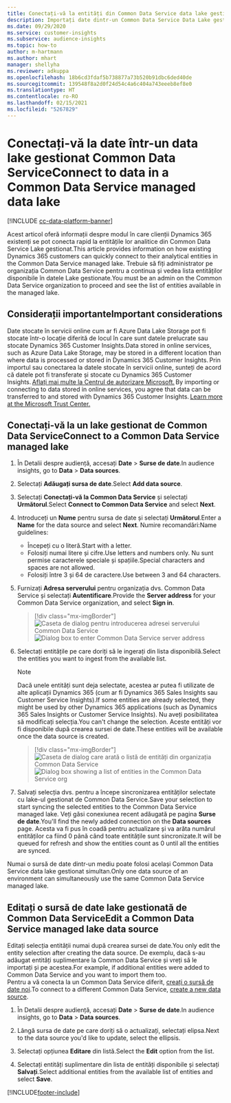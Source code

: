 ```yaml
---
title: Conectați-vă la entități din Common Data Service data lake gestionat
description: Importați date dintr-un Common Data Service Data Lake gestionat.
ms.date: 09/29/2020
ms.service: customer-insights
ms.subservice: audience-insights
ms.topic: how-to
author: m-hartmann
ms.author: mhart
manager: shellyha
ms.reviewer: adkuppa
ms.openlocfilehash: 18b6cd3fdaf5b738877a73b520b91dbc6ded40de
ms.sourcegitcommit: 139548f8a2d0f24d54c4a6c404a743eeeb8ef8e0
ms.translationtype: HT
ms.contentlocale: ro-RO
ms.lasthandoff: 02/15/2021
ms.locfileid: "5267829"
---
```

# <a name="connect-to-data-in-a-common-data-service-managed-data-lake"></a><span data-ttu-id="d3165-103">Conectați-vă la date într-un data lake gestionat Common Data Service</span><span class="sxs-lookup"><span data-stu-id="d3165-103">Connect to data in a Common Data Service managed data lake</span></span>

[!INCLUDE [cc-data-platform-banner](../includes/cc-data-platform-banner.md)]

<span data-ttu-id="d3165-104">Acest articol oferă informații despre modul în care clienții Dynamics 365 existenți se pot conecta rapid la entitățile lor analitice din Common Data Service Lake gestionat.</span><span class="sxs-lookup"><span data-stu-id="d3165-104">This article provides information on how existing Dynamics 365 customers can quickly connect to their analytical entities in the Common Data Service managed lake.</span></span> <span data-ttu-id="d3165-105">Trebuie să fiți administrator pe organizația Common Data Service pentru a continua și vedea lista entităților disponibile în datele Lake gestionate.</span><span class="sxs-lookup"><span data-stu-id="d3165-105">You must be an admin on the Common Data Service organization to proceed and see the list of entities available in the managed lake.</span></span>

## <a name="important-considerations"></a><span data-ttu-id="d3165-106">Considerații importante</span><span class="sxs-lookup"><span data-stu-id="d3165-106">Important considerations</span></span>

<span data-ttu-id="d3165-107">Date stocate în servicii online cum ar fi Azure Data Lake Storage pot fi stocate într-o locație diferită de locul în care sunt datele prelucrate sau stocate Dynamics 365 Customer Insights.</span><span class="sxs-lookup"><span data-stu-id="d3165-107">Data stored in online services, such as Azure Data Lake Storage, may be stored in a different location than where data is processed or stored in Dynamics 365 Customer Insights.</span></span><span data-ttu-id="d3165-108"> Prin importul sau conectarea la datele stocate în servicii online, sunteți de acord că datele pot fi transferate și stocate cu Dynamics 365 Customer Insights. [Aflați mai multe la Centrul de autorizare Microsoft.](https://www.microsoft.com/trust-center)</span><span class="sxs-lookup"><span data-stu-id="d3165-108"> By importing or connecting to data stored in online services, you agree that data can be transferred to and stored with Dynamics 365 Customer Insights. [Learn more at the Microsoft Trust Center.](https://www.microsoft.com/trust-center)</span></span>

## <a name="connect-to-a-common-data-service-managed-lake"></a><span data-ttu-id="d3165-109">Conectați-vă la un lake gestionat de Common Data Service</span><span class="sxs-lookup"><span data-stu-id="d3165-109">Connect to a Common Data Service managed lake</span></span>

1. <span data-ttu-id="d3165-110">În Detalii despre audiență, accesați **Date** > **Surse de date**.</span><span class="sxs-lookup"><span data-stu-id="d3165-110">In audience insights, go to **Data** > **Data sources**.</span></span>

2. <span data-ttu-id="d3165-111">Selectați **Adăugați sursa de date**.</span><span class="sxs-lookup"><span data-stu-id="d3165-111">Select **Add data source**.</span></span>

3. <span data-ttu-id="d3165-112">Selectați **Conectați-vă la Common Data Service** și selectați **Următorul**.</span><span class="sxs-lookup"><span data-stu-id="d3165-112">Select **Connect to Common Data Service** and select **Next**.</span></span>

4. <span data-ttu-id="d3165-113">Introduceți un **Nume** pentru sursa de date și selectați **Următorul**.</span><span class="sxs-lookup"><span data-stu-id="d3165-113">Enter a **Name** for the data source and select **Next**.</span></span> <span data-ttu-id="d3165-114">Numire recomandări:</span><span class="sxs-lookup"><span data-stu-id="d3165-114">Name guidelines:</span></span> 
   - <span data-ttu-id="d3165-115">Începeți cu o literă.</span><span class="sxs-lookup"><span data-stu-id="d3165-115">Start with a letter.</span></span>
   - <span data-ttu-id="d3165-116">Folosiți numai litere și cifre.</span><span class="sxs-lookup"><span data-stu-id="d3165-116">Use letters and numbers only.</span></span> <span data-ttu-id="d3165-117">Nu sunt permise caracterele speciale și spațiile.</span><span class="sxs-lookup"><span data-stu-id="d3165-117">Special characters and spaces are not allowed.</span></span>
   - <span data-ttu-id="d3165-118">Folosiți între 3 și 64 de caractere.</span><span class="sxs-lookup"><span data-stu-id="d3165-118">Use between 3 and 64 characters.</span></span>

5. <span data-ttu-id="d3165-119">Furnizați **Adresa serverului** pentru organizația dvs. Common Data Service și selectați **Autentificare**.</span><span class="sxs-lookup"><span data-stu-id="d3165-119">Provide the **Server address** for your Common Data Service organization, and select **Sign in**.</span></span>

   > [!div class="mx-imgBorder"]
   > <span data-ttu-id="d3165-120">![Caseta de dialog pentru introducerea adresei serverului Common Data Service](media/enter-CDS-org-details.png)</span><span class="sxs-lookup"><span data-stu-id="d3165-120">![Dialog box to enter Common Data Service server address](media/enter-CDS-org-details.png)</span></span>

6. <span data-ttu-id="d3165-121">Selectați entitățile pe care doriți să le ingerați din lista disponibilă.</span><span class="sxs-lookup"><span data-stu-id="d3165-121">Select the entities you want to ingest from the available list.</span></span>    

   > [!NOTE]
   > <span data-ttu-id="d3165-122">Dacă unele entități sunt deja selectate, acestea ar putea fi utilizate de alte aplicații Dynamics 365 (cum ar fi Dynamics 365 Sales Insights sau Customer Service Insights).</span><span class="sxs-lookup"><span data-stu-id="d3165-122">If some entities are already selected, they might be used by other Dynamics 365 applications (such as Dynamics 365 Sales Insights or Customer Service Insights).</span></span> <span data-ttu-id="d3165-123">Nu aveți posibilitatea să modificați selecția.</span><span class="sxs-lookup"><span data-stu-id="d3165-123">You can't change the selection.</span></span> <span data-ttu-id="d3165-124">Aceste entități vor fi disponibile după crearea sursei de date.</span><span class="sxs-lookup"><span data-stu-id="d3165-124">These entities will be available once the data source is created.</span></span>

   > [!div class="mx-imgBorder"]
   > <span data-ttu-id="d3165-125">![Caseta de dialog care arată o listă de entități din organizația Common Data Service](media/select-analytical-entities.png)</span><span class="sxs-lookup"><span data-stu-id="d3165-125">![Dialog box showing a list of entities in the Common Data Service org](media/select-analytical-entities.png)</span></span>

7. <span data-ttu-id="d3165-126">Salvați selecția dvs. pentru a începe sincronizarea entităților selectate cu lake-ul gestionat de Common Data Service.</span><span class="sxs-lookup"><span data-stu-id="d3165-126">Save your selection to start syncing the selected entities to the Common Data Service managed lake.</span></span> <span data-ttu-id="d3165-127">Veți găsi conexiunea recent adăugată pe pagina **Surse de date**.</span><span class="sxs-lookup"><span data-stu-id="d3165-127">You'll find the newly added connection on the **Data sources** page.</span></span> <span data-ttu-id="d3165-128">Acesta va fi pus în coadă pentru actualizare și va arăta numărul entităților ca fiind 0 până când toate entitățile sunt sincronizate.</span><span class="sxs-lookup"><span data-stu-id="d3165-128">It will be queued for refresh and show the entities count as 0 until all the entities are synced.</span></span>

<span data-ttu-id="d3165-129">Numai o sursă de date dintr-un mediu poate folosi același Common Data Service data lake gestionat simultan.</span><span class="sxs-lookup"><span data-stu-id="d3165-129">Only one data source of an environment can simultaneously use the same Common Data Service managed lake.</span></span>

## <a name="edit-a-common-data-service-managed-lake-data-source"></a><span data-ttu-id="d3165-130">Editați o sursă de date lake gestionată de Common Data Service</span><span class="sxs-lookup"><span data-stu-id="d3165-130">Edit a Common Data Service managed lake data source</span></span>

<span data-ttu-id="d3165-131">Editați selecția entității numai după crearea sursei de date.</span><span class="sxs-lookup"><span data-stu-id="d3165-131">You only edit the entity selection after creating the data source.</span></span> <span data-ttu-id="d3165-132">De exemplu, dacă s-au adăugat entități suplimentare la Common Data Service și vreți să le importați și pe acestea.</span><span class="sxs-lookup"><span data-stu-id="d3165-132">For example, if additional entities were added to Common Data Service and you want to import them too.</span></span>    
<span data-ttu-id="d3165-133">Pentru a vă conecta la un Common Data Service diferit, [creați o sursă de date noi](#connect-to-a-common-data-service-managed-lake).</span><span class="sxs-lookup"><span data-stu-id="d3165-133">To connect to a different Common Data Service, [create a new data source](#connect-to-a-common-data-service-managed-lake).</span></span>

1. <span data-ttu-id="d3165-134">În Detalii despre audiență, accesați **Date** > **Surse de date**.</span><span class="sxs-lookup"><span data-stu-id="d3165-134">In audience insights, go to **Data** > **Data sources**.</span></span>

2. <span data-ttu-id="d3165-135">Lângă sursa de date pe care doriți să o actualizați, selectați elipsa.</span><span class="sxs-lookup"><span data-stu-id="d3165-135">Next to the data source you'd like to update, select the ellipsis.</span></span>

3. <span data-ttu-id="d3165-136">Selectați opțiunea **Editare** din listă.</span><span class="sxs-lookup"><span data-stu-id="d3165-136">Select the **Edit** option from the list.</span></span>

4. <span data-ttu-id="d3165-137">Selectați entități suplimentare din lista de entități disponibile și selectați **Salvați**.</span><span class="sxs-lookup"><span data-stu-id="d3165-137">Select additional entities from the available list of entities and select **Save**.</span></span>


[!INCLUDE[footer-include](../includes/footer-banner.md)]